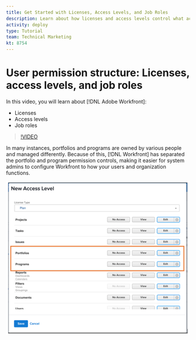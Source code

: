 ```yaml
---
title: Get Started with Licenses, Access Levels, and Job Roles
description: Learn about how licenses and access levels control what access users have in [!DNL Adobe Workfront]. Learn how job roles are used in the system.
activity: deploy
type: Tutorial
team: Technical Marketing
kt: 8754
---
```

# User permission structure: Licenses, access levels, and job roles

In this video, you will learn about [!DNL Adobe Workfront]:

* Licenses
* Access levels
* Job roles

>[!VIDEO](https://video.tv.adobe.com/v/335066/?quality=12)

In many instances, portfolios and programs are owned by various people and managed differently. Because of this, [!DNL Workfront] has separated the portfolio and program permission controls, making it easier for system admins to configure Workfront to how your users and organization functions.

![[!UICONTROL Portfolios] and [!UICONTROL Programs] settings highlighted in [!UICONTROL New Access Level] window](assets/admin-fund-access-levels.png)
